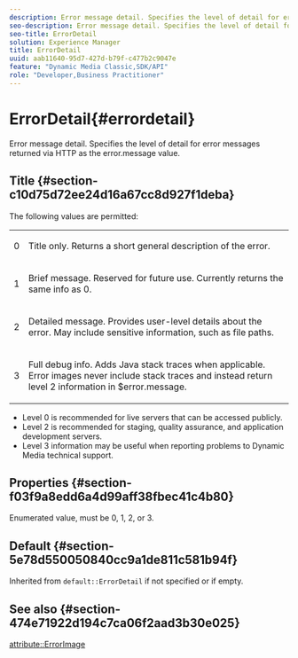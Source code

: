 ```yaml
---
description: Error message detail. Specifies the level of detail for error messages returned via HTTP as the error.message value.
seo-description: Error message detail. Specifies the level of detail for error messages returned via HTTP as the error.message value.
seo-title: ErrorDetail
solution: Experience Manager
title: ErrorDetail
uuid: aab11640-95d7-427d-b79f-c477b2c9047e
feature: "Dynamic Media Classic,SDK/API"
role: "Developer,Business Practitioner"
---
```


# ErrorDetail{#errordetail}

Error message detail. Specifies the level of detail for error messages returned via HTTP as the error.message value.

## Title {#section-c10d75d72ee24d16a67cc8d927f1deba}

The following values are permitted:

<table id="simpletable_7904444FF9F14D678F05094CA9E45664"> 
 <tr class="strow"> 
  <td class="stentry"> <p>0 </p></td> 
  <td class="stentry"> <p>Title only. Returns a short general description of the error. </p></td> 
 </tr> 
 <tr class="strow"> 
  <td class="stentry"> <p>1 </p></td> 
  <td class="stentry"> <p>Brief message. Reserved for future use. Currently returns the same info as 0. </p></td> 
 </tr> 
 <tr class="strow"> 
  <td class="stentry"> <p>2 </p></td> 
  <td class="stentry"> <p>Detailed message. Provides user-level details about the error. May include sensitive information, such as file paths. </p></td> 
 </tr> 
 <tr class="strow"> 
  <td class="stentry"> <p>3 </p></td> 
  <td class="stentry"> <p>Full debug info. Adds Java stack traces when applicable. Error images never include stack traces and instead return level 2 information in <span class="codeph"> $error.message</span>. </p></td> 
 </tr> 
</table>

* Level 0 is recommended for live servers that can be accessed publicly. 
* Level 2 is recommended for staging, quality assurance, and application development servers. 
* Level 3 information may be useful when reporting problems to Dynamic Media technical support.

## Properties {#section-f03f9a8edd6a4d99aff38fbec41c4b80}

Enumerated value, must be 0, 1, 2, or 3.

## Default {#section-5e78d550050840cc9a1de811c581b94f}

Inherited from `default::ErrorDetail` if not specified or if empty.

## See also {#section-474e71922d194c7ca06f2aad3b30e025}

[attribute::ErrorImage](../../../../../ir-api/material-cat/image-rendering-api-ref/c-ir-material-catalog/c-ir-attributes-reference/r-ir-errorimage.md#reference-b58bdaba96074c52802ca8dc54bfe2f0) 
